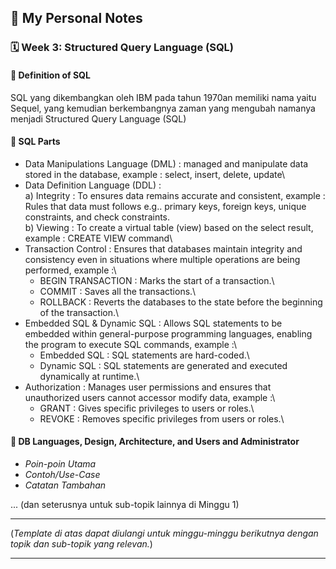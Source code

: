 ## 📘 My Personal Notes

### 🗓️ Week 3: Structured Query Language (SQL)

#### 📍 Definition of SQL
SQL yang dikembangkan oleh IBM pada tahun 1970an memiliki nama yaitu Sequel, yang kemudian berkembangnya zaman yang mengubah namanya menjadi Structured Query Language (SQL)

#### 📍 SQL Parts
- Data Manipulations Language (DML) : managed and manipulate data stored in the database, example : select, insert, delete, update\
- Data Definition Language (DDL) :\
  a) Integrity : To ensures data remains accurate and consistent, example : Rules that data must follows e.g.. primary keys, foreign keys, unique constraints, and check constraints.\
  b) Viewing : To create a virtual table (view) based on the select result, example : CREATE VIEW command\
- Transaction Control : Ensures that databases maintain integrity and consistency even in situations where multiple operations are being performed, example :\
  - BEGIN TRANSACTION : Marks the start of a transaction.\
  - COMMIT : Saves all the transactions.\
  - ROLLBACK : Reverts the databases to the state before the beginning of the transaction.\
- Embedded SQL & Dynamic SQL : Allows SQL statements to be embedded within general-purpose programming languages, enabling the program to execute SQL commands, example :\
  - Embedded SQL : SQL statements are hard-coded.\
  - Dynamic SQL : SQL statements are generated and executed dynamically at runtime.\
- Authorization : Manages user permissions and ensures that unauthorized users cannot accessor modify data, example :\
  - GRANT : Gives specific privileges to users or roles.\
  - REVOKE : Removes specific privileges from users or roles.\ 

#### 📍 DB Languages, Design, Architecture, and Users and Administrator
- _Poin-poin Utama_
- _Contoh/Use-Case_
- _Catatan Tambahan_

... (dan seterusnya untuk sub-topik lainnya di Minggu 1)

---

(_Template di atas dapat diulangi untuk minggu-minggu berikutnya dengan topik dan sub-topik yang relevan._)

---
